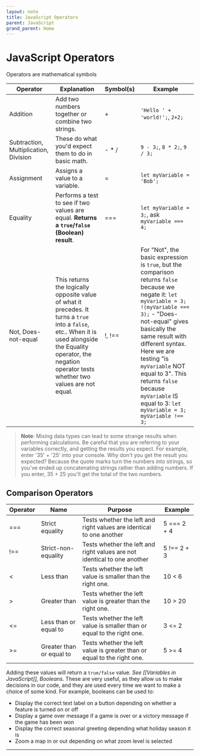 ```yaml
---
layout: note
title: JavaScript Operators
parent: JavaScript
grand_parent: Home
---
```


# JavaScript Operators

Operators are mathematical symbols

| **Operator**                          | **Explanation**                                                                                                                                                                                                       | **Symbol**(s) | **Example**                                                                                                                                                                                                                                                                                                                                                                         |
| ------------------------------------- | --------------------------------------------------------------------------------------------------------------------------------------------------------------------------------------------------------------------- | ------------- | ----------------------------------------------------------------------------------------------------------------------------------------------------------------------------------------------------------------------------------------------------------------------------------------------------------------------------------------------------------------------------------- |
| Addition                              | Add two numbers together or combine two strings.                                                                                                                                                                      | +             | `'Hello ' + 'world!';`, `2+2;`                                                                                                                                                                                                                                                                                                                                                      |
| Subtraction, Multiplication, Division | These do what you'd expect them to do in basic math.                                                                                                                                                                  | - \* /        | `9 - 3;`, `8 * 2;`, `9 / 3;`                                                                                                                                                                                                                                                                                                                                                        |
| Assignment                            | Assigns a value to a variable.                                                                                                                                                                                        | =             | `let myVariable = 'Bob';`                                                                                                                                                                                                                                                                                                                                                           |
| Equality                              | Performs a test to see if two values are equal. **Returns a `true`/`false` (Boolean) result**.                                                                                                                        | ===           | `let myVariable = 3;`, ask `myVariable === 4;`                                                                                                                                                                                                                                                                                                                                      |
| Not, Does-not-equal                   | This returns the logically opposite value of what it precedes. It turns a `true` into a `false`, etc.. When it is used alongside the Equality operator, the negation operator tests whether two values are not equal. | !, !==        | For "Not", the basic expression is `true`, but the comparison returns `false` because we negate it: `let myVariable = 3;` `!(myVariable === 3);` - "Does-not-equal" gives basically the same result with different syntax. Here we are testing "is `myVariable` NOT equal to 3". This returns `false` because `myVariable` IS equal to 3: `let myVariable = 3;` `myVariable !== 3;` |

> **Note**: Mixing data types can lead to some strange results when performing calculations. Be careful that you are referring to your variables correctly, and getting the results you expect. For example, enter '35' + '25' into your console. Why don't you get the result you expected? Because the quote marks turn the numbers into strings, so you've ended up concatenating strings rather than adding numbers. If you enter, 35 + 25 you'll get the total of the two numbers.

## Comparison Operators

| **Operator** | **Name**                 | **Purpose**                                                              | **Example** |
| ------------ | ------------------------ | ------------------------------------------------------------------------ | ----------- |
| ===          | Strict equality          | Tests whether the left and right values are identical to one another     | 5 === 2 + 4 |
| !==          | Strict-non-equality      | Tests whether the left and right values are not identical to one another | 5 !== 2 + 3 |
| <            | Less than                | Tests whether the left value is smaller than the right one.              | 10 < 6      |
| >            | Greater than             | Tests whether the left value is greater than the right one.              | 10 > 20     |
| <=           | Less than or equal to    | Tests whether the left value is smaller than or equal to the right one.  | 3 <= 2      |
| >=           | Greater than or equal to | Tests whether the left value is greater than or equal to the right one.  | 5 >= 4      |

Adding these values will return a `true/false` value. _See [[Variables in JavaScript]], Booleans._ These are very useful, as they allow us to make decisions in our code, and they are used every time we want to make a choice of some kind. For example, booleans can be used to:

- Display the correct text label on a button depending on whether a feature is turned on or off
- Display a game over message if a game is over or a victory message if the game has been won
- Display the correct seasonal greeting depending what holiday season it is
- Zoom a map in or out depending on what zoom level is selected

---
